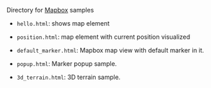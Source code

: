 Directory for [Mapbox](mapbox.com) samples

- `hello.html`: shows map element

- `position.html`: map element with current position visualized

- `default_marker.html`: Mapbox map view with default marker in it.

- `popup.html`: Marker popup sample.

- `3d_terrain.html`: 3D terrain sample.

